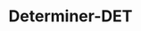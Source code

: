 ---
title: "Determiner-DET"

categories: ['']

tags: ['Determiner', 'DET']

arabic: ['محدّد']

publishers: ['مقدمة في حوسبة اللغة العربية']

types: "word"

slug: ""
---